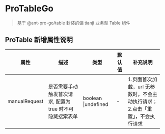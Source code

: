 # ProTableGo

> 基于 @ant-pro-go/table 封装的偏 tianji 业务型 Table 组件

## ProTable 新增属性说明

| 属性 | 描述 | 类型 | 默认值 | 补充说明 |
| --- | --- | --- | --- | --- |
| manualRequest | 是否需要手动触发首次请求, 配置为 true 时不可隐藏搜索表单 | boolean \|undefined | - | 1.页面首次加载，url 无参数时，不会主动执行请求；<br/> 2.点击「重置」，不会执行请求 |
